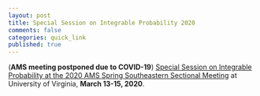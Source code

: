 ```yaml
---
layout: post
title: Special Session on Integrable Probability 2020
comments: false
categories: quick_link 
published: true
---
```


<div>(<b>AMS meeting postponed due to COVID-19</b>) <a href="http://www.ams.org/meetings/sectional/2273_program_ss27.html">Special Session on Integrable Probability at the 2020 AMS Spring Southeastern Sectional Meeting</a> at University of Virginia, <b>March 13-15, 2020</b>.</div>
